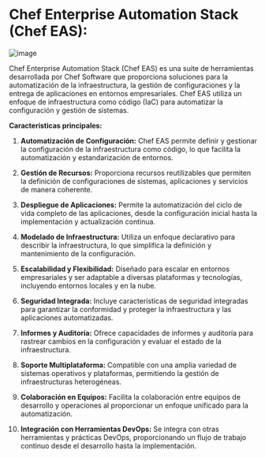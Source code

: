 # Chef Enterprise Automation Stack (Chef EAS):

![image](https://github.com/camposchaconjosemaria/Ansible/assets/114906855/18f868da-ae9f-4697-bb92-742c33bea789)


Chef Enterprise Automation Stack (Chef EAS) es una suite de herramientas desarrollada por Chef Software que proporciona soluciones para la automatización de la infraestructura, la gestión de configuraciones y la entrega de aplicaciones en entornos empresariales. Chef EAS utiliza un enfoque de infraestructura como código (IaC) para automatizar la configuración y gestión de sistemas.

**Características principales:**

1. **Automatización de Configuración:** Chef EAS permite definir y gestionar la configuración de la infraestructura como código, lo que facilita la automatización y estandarización de entornos.

2. **Gestión de Recursos:** Proporciona recursos reutilizables que permiten la definición de configuraciones de sistemas, aplicaciones y servicios de manera coherente.

3. **Despliegue de Aplicaciones:** Permite la automatización del ciclo de vida completo de las aplicaciones, desde la configuración inicial hasta la implementación y actualización continua.

4. **Modelado de Infraestructura:** Utiliza un enfoque declarativo para describir la infraestructura, lo que simplifica la definición y mantenimiento de la configuración.

5. **Escalabilidad y Flexibilidad:** Diseñado para escalar en entornos empresariales y ser adaptable a diversas plataformas y tecnologías, incluyendo entornos locales y en la nube.

6. **Seguridad Integrada:** Incluye características de seguridad integradas para garantizar la conformidad y proteger la infraestructura y las aplicaciones automatizadas.

7. **Informes y Auditoría:** Ofrece capacidades de informes y auditoría para rastrear cambios en la configuración y evaluar el estado de la infraestructura.

8. **Soporte Multiplataforma:** Compatible con una amplia variedad de sistemas operativos y plataformas, permitiendo la gestión de infraestructuras heterogéneas.

9. **Colaboración en Equipos:** Facilita la colaboración entre equipos de desarrollo y operaciones al proporcionar un enfoque unificado para la automatización.

10. **Integración con Herramientas DevOps:** Se integra con otras herramientas y prácticas DevOps, proporcionando un flujo de trabajo continuo desde el desarrollo hasta la implementación.

